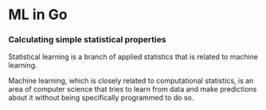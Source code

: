 
# ML in Go 

### Calculating simple statistical properties

Statistical learning is a branch of applied statistics that is related to machine learning.

Machine learning, which is closely related to computational statistics, is an area of computer science that tries to learn from data and make predictions about it without being specifically programmed to do so. 





